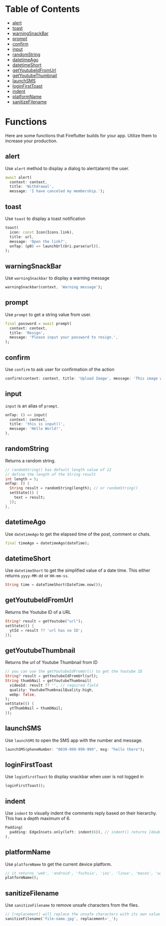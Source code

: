 # Table of Contents


<!-- @import "[TOC]" {cmd="toc" depthFrom=2 depthTo=6 orderedList=false} -->

<!-- code_chunk_output -->

- [alert](#alert)
- [toast](#toast)
- [warningSnackBar](#warningsnackbar)
- [prompt](#prompt)
- [confirm](#confirm)
- [input](#input)
- [randomString](#randomstring)
- [datetimeAgo](#datetimeago)
- [datetimeShort](#datetimeshort)
- [getYoutubeIdFromUrl](#getyoutubeidfromurl)
- [getYoutubeThumbnail](#getyoutubethumbnail)
- [launchSMS](#launchsms)
- [loginFirstToast](#loginfirsttoast)
- [indent](#indent)
- [platformName](#platformname)
- [sanitizeFilename](#sanitizefilename)

<!-- /code_chunk_output -->


# Functions

Here are some functions that Fireflutter builds for your app. Utilize them to increase your production.  

## alert

Use `alert` method to display a dialog to alert(alarm) the user.

```dart
await alert(
  context: context,
  title: 'Withdrawal',
  message: 'I have canceled my membership.');
```

  <!-- 
  translated into english
  title: '회원 탈퇴',
  message: '회원 탈퇴를 하였습니다.'); -->

## toast

Use `toast` to display a toast notification

```dart
toast(
  icon: const Icon(Icons.link),
  title: url,
  message: 'Open the link?',
  onTap: (p0) => launchUrl(Uri.parse(url)),
);
```

## warningSnackBar

Use `warningSnackbar` to display a warning message

```dart
warningSnackbar(context, 'Warning message');
```

## prompt

Use `prompt` to get a string value from user.

```dart
final password = await prompt(
  context: context,
  title: 'Resign',
  message: 'Please input your password to resign.',
);
```

## confirm
Use `confirm` to ask user for confirmation of the action
```dart
confirm(context: context, title: 'Upload Image', message: 'This image will be seen by others');
```

## input

`input` is an alias of `prompt`.

```dart
onTap: () => input(
  context: context,
  title: 'this is input()',
  message: 'Hello World!',
),
```

## randomString

Returns a random string.

```dart
// randomString() has default length value of 12
// define the length of the String result
int length = 5;
onTap: () {
  String result = randomString(length); // or randomString()
  setState(() {
    text = result;
  });
},
```

## datetimeAgo

Use `datetimeAgo` to get the elapsed time of the post, comment or chats.

```dart
final timeAgo = datetimeAgo(dateTime);
```

## datetimeShort
Use `datetimeShort` to get the simplified value of a date time. This either returns `yyyy-MM-dd` or `HH-mm-ss`.

```dart
String time = dateTimeShort(DateTime.now());
```

## getYoutubeIdFromUrl

Returns the Youtube ID of a URL

<!-- Use this method to get youtube id from the youtube url. -->

```dart
String? result = getYoutube("url");
setState(() {
  ytId = result ?? 'url has no ID';
});
```

## getYoutubeThumbnail

Returns the url of Youtube Thumbnail from ID

<!-- Use this method to get the YouTube video's thumbnail from the yotube id. -->

```dart
// you can use the getYoutubeIdFromUrl() to get the Youtube ID
String? result = getYoutubeIdFromUrl(url);
String thumbNail = getYoutubeThumbnail(
  videoId: result ?? '', // required field
  quality: YoutubeThumbnailQuality.high,
  webp: false,
);
setState(() {
  ytThumbNail = thumbNail;
});
```

## launchSMS
Use `launchSMS` to open the SMS app with the number and message.

```dart
launchSMS(phoneNumber: "0039-999-999-999", msg: "hello there");
```

## loginFirstToast
Use `loginFirstToast` to display snackbar when user is not logged in

```dart
loginFirstToast();
```

## indent
Use `indent` to visually indent the comments reply based on their hierarchy. This has a depth maximum of 6.

```dart
Padding(
  padding: EdgeInsets.only(left: indent(6)), // indent() returns [double]
),
```

## platformName
Use `platformName` to get the current device platform. 
```dart
// it returns 'web', 'android', 'fuchsia', 'ios', 'linux', 'macos', 'windows' as String
platformName(); 
```
## sanitizeFilename
Use `sanitizeFilename` to remove unsafe characters from the files.

```dart
// [replacement] will replace the unsafe characters with its own value
sanitizeFilename('file-name.jpg', replacement='_');
```